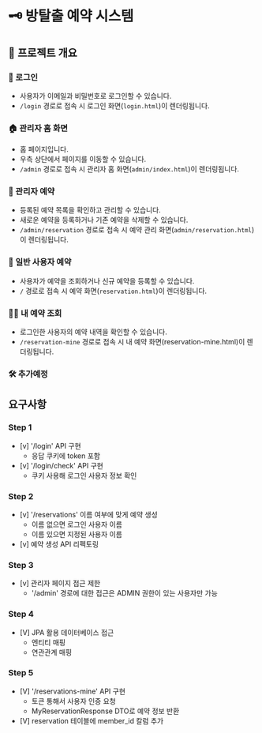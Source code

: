 # 🗝 방탈출 예약 시스템 

## 🎯 프로젝트 개요

### 🔑 로그인
- 사용자가 이메일과 비밀번호로 로그인할 수 있습니다.
- `/login` 경로로 접속 시 로그인 화면(`login.html`)이 렌더링됩니다.

### 🏠 관리자 홈 화면
- 홈 페이지입니다.
- 우측 상단에서 페이지를 이동할 수 있습니다.
- `/admin` 경로로 접속 시 관리자 홈 화면(`admin/index.html`)이 렌더링됩니다.

### 📅 관리자 예약
- 등록된 예약 목록을 확인하고 관리할 수 있습니다.
- 새로운 예약을 등록하거나 기존 예약을 삭제할 수 있습니다.
- `/admin/reservation` 경로로 접속 시 예약 관리 화면(`admin/reservation.html`)이 렌더링됩니다.

### 📅 일반 사용자 예약
- 사용자가 예약을 조회하거나 신규 예약을 등록할 수 있습니다.
- `/` 경로로 접속 시 예약 화면(`reservation.html`)이 렌더링됩니다.

### 🧑‍💼 내 예약 조회
- 로그인한 사용자의 예약 내역을 확인할 수 있습니다.
- `/reservation-mine` 경로로 접속 시 내 예약 화면(reservation-mine.html)이 렌더링됩니다.

### 🛠️ 추가예정

## 요구사항

### Step 1
- [v] '/login' API 구현
  - 응답 쿠키에 token 포함
- [v] '/login/check' API 구현
  - 쿠키 사용해 로그인 사용자 정보 확인

### Step 2
- [v] '/reservations' 이름 여부에 맞게 예약 생성
  - 이름 없으면 로그인 사용자 이름
  - 이름 있으면 지정된 사용자 이름
- [v] 예약 생성 API 리펙토링

### Step 3
- [v] 관리자 페이지 접근 제한
  - '/admin' 경로에 대한 접근은 ADMIN 권한이 있는 사용자만 가능

### Step 4
- [V] JPA 활용 데이터베이스 접근
  - 엔티티 매핑
  - 연관관계 매핑

### Step 5
- [V] '/reservations-mine' API 구현
  - 토큰 통해서 사용자 인증 요청
  - MyReservationResponse DTO로 예약 정보 반환
- [V] reservation 테이블에 member_id 칼럼 추가
